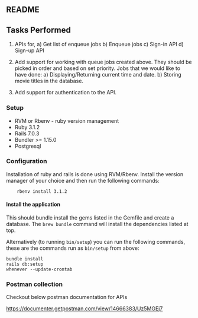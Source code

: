## README

## Tasks Performed

1. APIs for,
   a) Get list of enqueue jobs
   b) Enqueue jobs
   c) Sign-in API
   d) Sign-up API


2. Add support for working with queue jobs created above. They should be picked in order and based on set priority.
   Jobs that we would like to have done:
    a) Displaying/Returning current time and date.
    b) Storing movie titles in the database.

3. Add support for authentication to the API.

### Setup

* RVM or Rbenv - ruby version management
* Ruby 3.1.2
* Rails 7.0.3
* Bundler >= 1.15.0
* Postgresql

### Configuration

Installation of ruby and rails is done using RVM/Rbenv. Install the version manager of your choice and then run the following commands:

```
    rbenv install 3.1.2
```

#### Install the application

This should bundle install the gems listed in the Gemfile and create a database. The `brew bundle` command will install the dependencies listed at top.

Alternatively (to running `bin/setup`) you can run the following commands, these are the commands run as `bin/setup` from above:

    bundle install
    rails db:setup
    whenever --update-crontab

### Postman collection

Checkout below postman documentation for APIs

<https://documenter.getpostman.com/view/14666383/Uz5MGEj7>
